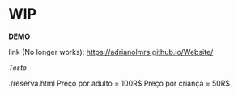 # WIP


**DEMO**

link (No longer works):
https://adrianolmrs.github.io/Website/

*Teste*


./reserva.html
Preço por adulto = 100R$
Preço por criança = 50R$